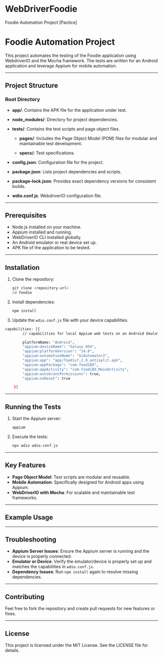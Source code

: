 # WebDriverFoodie
Foodie Automation Project [Pactice]

# Foodie Automation Project

This project automates the testing of the Foodie application using WebdriverIO and the Mocha framework. The tests are written for an Android application and leverage Appium for mobile automation.

---

## Project Structure

### **Root Directory**
- **app/**: Contains the APK file for the application under test.
- **node_modules/**: Directory for project dependencies.
- **tests/**: Contains the test scripts and page object files.
  - **pages/**: Includes the Page Object Model (POM) files for modular and maintainable test development.

  - **specs/**: Test specifications.
    
- **config.json**: Configuration file for the project.
- **package.json**: Lists project dependencies and scripts.
- **package-lock.json**: Provides exact dependency versions for consistent builds.
- **wdio.conf.js**: WebdriverIO configuration file.

---

## Prerequisites

- Node.js installed on your machine.
- Appium installed and running.
- WebDriverIO CLI installed globally.
- An Android emulator or real device set up.
- APK file of the application to be tested.

---

## Installation

1. Clone the repository:
   ```bash
   git clone <repository-url>
   cd foodie
   ```

2. Install dependencies:
   ```bash
   npm install
   ```

3. Update the `wdio.conf.js` file with your device capabilities.
```bash
capabilities: [{
        // capabilities for local Appium web tests on an Android Emulator

        platformName: "Android",
        "appium:deviceName": "Galaxy A54",
        "appium:platformVersion": "14.0",
        "appium:automationName": "UiAutomator2",
        "appium:app": "app/foodiv7.2.9_antisplit.apk",
        "appium:appPackage": "com.foodiBd",
        "appium:appActivity": "com.foodiBd.MainActivity",
        "appium:autoGrantPermissions": true,
        "appium:noReset": true

    }]
```
---

## Running the Tests

1. Start the Appium server:
   ```bash
   appium
   ```

2. Execute the tests:
   ```bash
   npx wdio wdio.conf.js
   ```

---

## Key Features

- **Page Object Model**: Test scripts are modular and reusable.
- **Mobile Automation**: Specifically designed for Android apps using Appium.
- **WebDriverIO with Mocha**: For scalable and maintainable test frameworks.

---

## Example Usage


---

## Troubleshooting

- **Appium Server Issues**:
  Ensure the Appium server is running and the device is properly connected.
- **Emulator or Device**:
  Verify the emulator/device is properly set up and matches the capabilities in `wdio.conf.js`.
- **Dependency Issues**:
  Run `npm install` again to resolve missing dependencies.

---

## Contributing

Feel free to fork the repository and create pull requests for new features or fixes.

---

## License

This project is licensed under the MIT License. See the LICENSE file for details.

